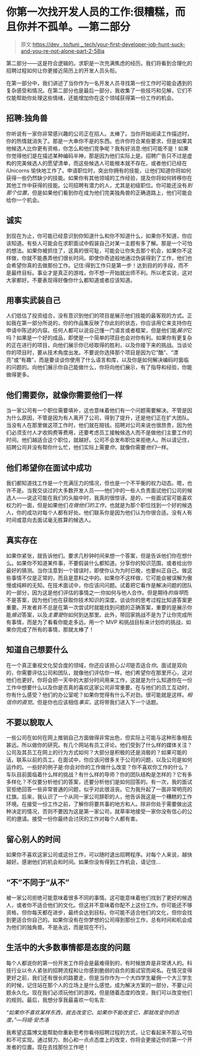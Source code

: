# 你第一次找开发人员的工作:很糟糕，而且你并不孤单。—第二部分

> 原文:[https://dev . to/tuni _ tech/your-first-developer-job-hunt-suck-and-you-re-not-alone-part-2-58ia](https://dev.to/tuni_tech/your-first-developer-job-hunt-it-sucks-and-you-re-not-alone-part-2-58ia)

第二部分——这是符合逻辑的。求职是一次充满焦虑的经历。我们将看到合理化的招聘过程如何让你更接近简历上的开发人员头衔。

在第一部分中，我们讲述了当你作为一名开发人员寻找第一份工作时可能会遇到的复杂感受和情况。在第二部分也是最后一部分，我收集了一些技巧和见解，它们不仅能帮助你处理这些情绪，还能增加你在这个领域获得第一份工作的机会。

## [](#hiring-unicorns)招聘:独角兽

你听说有一家你非常感兴趣的公司正在招人。太棒了。当你开始阅读工作描述时，你的热情就消失了。那是一大串你不是的东西。也许你符合某些要求，但是如果其他候选人比你更有资格，你怎么和他们竞争呢？我有好消息:他们可能不是！如果你觉得他们是在描述某种编码半神，那是因为他们实际上是。招聘广告只不过是虚构的完美候选人的愿望清单，而这些候选人可能根本就不存在。或者他们已经在 iUnicorns 愉快地工作了。申请职位时，突出你拥有的技能，让他们知道你将如何获得一些仍然缺少的技能。如果你有其他领域的工作经验，提及你将如何转移你在其他工作中获得的技能。公司招聘有潜力的人，尤其是初级职位。你可能还没有*到那个位置*，但是如果他们看到你在成为他们完美独角兽的正确道路上，他们可能会给你一个机会。

## [](#be-honest)诚实

到现在为止，你可能已经意识到你知道什么和你不知道什么，如果你不知道，你应该知道。有些人可能会在求职面试中假装自己对某一主题有多了解。那是一个可怕的想法。如果你被抓住了，这真的很可耻，可能会让你失去那个机会，如果你不这样做，你就不能愚弄他们很长时间。即使你奇迹般地通过伪装得到了工作，他们也会希望你真的去做那份工作。记住:得到工作只是第一步！达到目的的手段，而不是最终目标。事业才是真正的游戏，你不想一开始就出师不利。所以老实说，这对大家都好。不要表现得好像你什么都知道或者应该知道。

## 用事实武装自己

人们低估了投资组合，没有意识到他们的项目是展示他们技能的最客观的方式。正如我在第一部分所说的，你的作品集反映了你此刻的状态，你应该用它来支持你在申请中陈述的内容。任何人都可以说自己懂一门语言或者框架，但是他们能*展示*它吗？如果是一个好的成品，即使是一个简单的项目也会对你有利。如果你有更复杂的正在进行的项目，向他们展示你已经取得的胜利，以及你接下来的挑战。当谈论你的项目时，要从技术角度出发。不要说你选择那个项目是因为它“酷”、“漂亮”或“有趣”，而是要谈谈你使用了什么语言和库，以及你是如何解决编码时面临的问题的。向他们展示你自己能做什么，你将向他们展示，有了指导和经验，你能做得更多。

## 他们需要你，就像你需要他们一样

当一家公司有一个职位需要填补，这也意味着他们有一个问题需要解决。不管是因为什么原因，不管是因为有人离开了公司，得到了提升，还是他们正在扩大团队。当没有人在那里做这项工作时，他们就在赔钱。招聘对公司来说也很昂贵，因为他们必须支付人才收购费等费用，还要考虑员工接触候选人而不是做他们主要工作的时间。他们越适合这个职位，就越好。公司不会发布职位来拒绝人。所以请记住，招聘公司并没有帮你什么忙，他们实际上需要*你*，就像你需要*他们*一样。

## 他们希望你在面试中成功

我们都知道找工作是一个充满压力的情况，但也是一个不平衡的权力动态。嗯，也许不是。当我交谈过的大多数开发人员——他们中的一些人负责面试他们公司的候选人——说这可能在我们的头脑中时，我真的很惊讶。是的，一些面试官可能喜欢权力的一面，但是如果他们*在做他们的工作*，也就是为那个职位找到一个好的候选人，你的成功对每个人都有好处。他们联系你是因为他们认为你很合适。没有人有时间或意向去面试毫无胜算的候选人。

## [](#be-real)真实存在

如果你紧张，就告诉他们。要求几秒钟时间来想一个答案，但是告诉他们你在想什么。如果你不知道某件事，不要假装什么都知道。分享你的知识范围，或者给出你最好的猜测。当你注意到一个错误时，即使你认为为时已晚，也要纠正自己。做这些事情不仅是正常的，而且是意料之中的。如果你不这样做，它可能会被误解为傲慢或纯粹的无知。在技术面试中，你应该问问题。试着把它看作是解决问题的团队的一部分，因为这是他们评估的事情之一:你如何与他人合作。但是期待*的指导*而不是答案，因为他们也在获取你技术知识的深度。谈谈你的思考过程比知道答案更重要。开发者并不总是在第一次尝试时就能找到问题的正确答案，重要的是展示你能*接近*答案，以及*主要是*你如何到达那里。此外，带回家挑战不是为了让你完成所有事情，而是为了看看你能走多远。用一个 MVP 和挑战目标来计划你的挑战，如果你完成了所有的事情，那就太棒了！

## [](#know-what-you-want)知道自己想要什么

在一个真正重视文化契合度的领域，你还应该担心*公司*是否适合*你*。面试是双向的，你需要评估公司和团队，就像他们评估你一样。他们希望你在那里开心，这对他们也更好。你将会把一天中的大部分时间用来工作，这就是为什么知道你在一份工作中想要什么以及你是否真的喜欢这家公司非常重要。在与他们的员工互动时，你有什么感受？他们的办公室呢？如果你觉得有什么不对劲，很可能就是这样。*相信你的直觉*。但是你也应该相信*事实*，这将带我们进入下一个话题。

## [](#dont-buy-a-book-by-its-cover)不要以貌取人

一些公司在如何在网上推销自己方面做得非常出色，但实际上可能与这种形象相去甚远。所以做你的研究。有几个网站有员工评论。他们受到了什么样的媒体关注？公司及其员工在网上的行为方式如何？大部分是积极的还是消极的？如果可能的话，联系以前的员工。在面试中，你应该问很多关于公司的问题，以及公司是如何运作的。一些好的例子是:你会对你的工作做什么改变？你不喜欢你工作的什么？车队目前面临着什么样的挑战？有什么样的导师？你的团队结构是怎样的？它有多多样化？不仅要分析他们的答案，还要分析他们是如何回答的。有一次，我的面试官拒绝回答一些非常普通的问题，似乎对此很沮丧。它为我升起了一面非常明亮的红旗。后来，我认识了一个从同一家公司辞职的人，他告诉我这是一个糟糕的工作环境。在接受一份工作之前，了解你将要共事的地方和人。除非你处于需要做出这种决定的情况，否则不要因为这是第一家公司，就草率地接受一家你没有信心的公司的邀请。接受一份你最终会讨厌的工作对每个人都有害。

## [](#be-mindful-of-other-peoples-time)留心别人的时间

如果你不喜欢这家公司或这份工作，可以随时退出招聘程序。对每个人来说，越快越好。感谢他们的机会和时间。如果你没有得到工作机会，请记住…

## [](#no-is-different-than-never)“不”不同于“从不”

被一家公司拒绝可能意味着很多不同的事情。这可能意味着他们找到了更好的候选人，或者你不适合他们的文化。但这并不意味着你配不上这份工作。你可能还不够资格，但你每天都在进步，最终会达到目标。你可能不适合他们的文化，但你会找到更适合你自己的。如果你没有在你梦想的公司得到那份工作，总有时间和机会成为他们的独角兽。不是永远，而是现在不行。

## 生活中的大多数事情都是态度的问题

每个人都说你的第一份开发工作将会是最难得到的，有时候放弃是非常诱人的。科技行业以令人紧张的招聘流程和让你感到脆弱的自负的面试官而闻名。在情况变得更好之前，我们还有很长的路要走，但是当你作为一个大四学生雇佣一个大三学生的时候，记住站在那个人的立场上是什么感觉。成为解决方案的一部分，不要让问题永久化。现在我们必须玩他们的游戏，但是随着态度的改变，我们可以改变他们的规则。最后，我想分享我最喜欢一句名言:

*“如果你不喜欢某样东西，就去改变它。如果你不能改变它，那就改变你的态度。”—玛娅·安杰洛*

我希望这篇博文能帮助你重新思考你看待招聘过程的方式，让它看起来不那么可怕和不可实现。通过努力、耐心和一点点态度上的改变，你将会更接近你的第一个开发者的位置。现在去找那份工作吧！